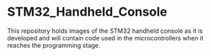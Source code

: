 # STM32_Handheld_Console
This repository holds images of the STM32 handheld console as it is developed and will contain code used in the microcontrollers when it reaches the programming stage.
